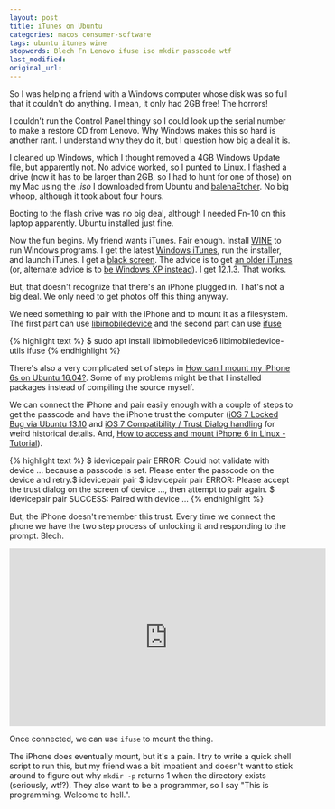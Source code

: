 ```yaml
---
layout: post
title: iTunes on Ubuntu
categories: macos consumer-software
tags: ubuntu itunes wine
stopwords: Blech Fn Lenovo ifuse iso mkdir passcode wtf
last_modified:
original_url:
---
```


So I was helping a friend with a Windows computer whose disk was so full that it couldn't do anything. I mean, it only had 2GB free! The horrors!

I couldn't run the Control Panel thingy so I could look up the serial number to make a restore CD from Lenovo. Why Windows makes this so hard is another rant. I understand why they do it, but I question how big a deal it is.

I cleaned up Windows, which I thought removed a 4GB Windows Update file, but apparently not. No advice worked, so I punted to Linux. I flashed a drive (now it has to be larger than 2GB, so I had to hunt for one of those) on my Mac using the *.iso* I downloaded from Ubuntu and [balenaEtcher](https://www.balena.io/etcher/). No big whoop, although it took about four hours.

Booting to the flash drive was no big deal, although I needed Fn-10 on this laptop apparently. Ubuntu installed just fine.

Now the fun begins. My friend wants iTunes. Fair enough. Install [WINE](https://www.winehq.org) to run Windows programs. I get the latest [Windows iTunes](https://www.apple.com/itunes/), run the installer, and launch iTunes. I get a [black screen](https://askubuntu.com/questions/1155189/itunes-in-wine-black-screen-on-ubuntu-18-04). The advice is to get [an older iTunes](https://support.apple.com/downloads/itunes) (or, alternate advice is to [be Windows XP instead](_https://askubuntu.com/questions/635456/wine-black-window-issue/1063692#1063692)). I get 12.1.3. That works.

But, that doesn't recognize that there's an iPhone plugged in. That's not a big deal. We only need to get photos off this thing anyway.


We need something to pair with the iPhone and to mount it as a filesystem. The first part can use [libimobiledevice](https://libimobiledevice.org) and the second part can use [ifuse](https://github.com/libimobiledevice/ifuse)

{% highlight text %}
$ sudo apt install libimobiledevice6 libimobiledevice-utils ifuse
{% endhighlight %}

There's also a very complicated set of steps in [How can I mount my iPhone 6s on Ubuntu 16.04?](https://askubuntu.com/q/812006/912156). Some of my problems might be that I installed packages instead of compiling the source myself.

We can connect the iPhone and pair easily enough with a couple of steps to get the passcode and have the iPhone trust the computer ([iOS 7 Locked Bug via Ubuntu 13.10](https://askubuntu.com/q/371711/912156) and [iOS 7 Compatibility / Trust Dialog handling](https://github.com/libimobiledevice/libimobiledevice/issues/20) for weird historical details. And, [How to access and mount iPhone 6 in Linux - Tutorial](https://www.dedoimedo.com/computers/linux-iphone-6.html)).

{% highlight text %}
$ idevicepair pair
ERROR: Could not validate with device ... because a passcode is set. Please enter the passcode on the device and retry.$ idevicepair pair
$ idevicepair pair
ERROR: Please accept the trust dialog on the screen of device ..., then attempt to pair again.
$ idevicepair pair
SUCCESS: Paired with device ...
{% endhighlight %}

But, the iPhone doesn't remember this trust. Every time we connect the phone we have the two step process of unlocking it and responding to the prompt. Blech.

<div class="youtube">
<iframe width="560" height="315" src="https://www.youtube.com/embed/0udlgkKGRYs" frameborder="0" allow="accelerometer; autoplay; clipboard-write; encrypted-media; gyroscope; picture-in-picture" allowfullscreen></iframe>
</div>

Once connected, we can use `ifuse` to mount the thing.

The iPhone does eventually mount, but it's a pain. I try to write a quick shell script to run this, but my friend was a bit impatient and doesn't want to stick around to figure out why `mkdir -p` returns 1 when the directory exists (seriously, wtf?). They also want to be a programmer, so I say "This is programming. Welcome to hell.".
